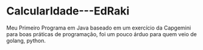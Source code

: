 # CalcularIdade---EdRaki
Meu Primeiro Programa em Java baseado em um exercício da Capgemini para boas práticas de programação, foi um pouco árduo para quem veio de golang, python.
